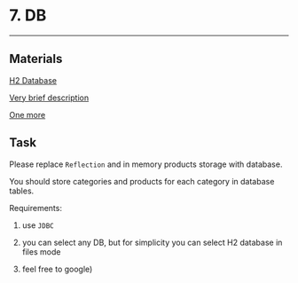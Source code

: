 # 7. DB

----
## Materials

[H2 Database](https://www.h2database.com/html/main.html)

[Very brief description](https://www.javatpoint.com/steps-to-connect-to-the-database-in-java)

[One more](https://www.baeldung.com/java-jdbc)

## Task

Please replace `Reflection` and in memory products storage with database.

You should store categories and products for each category in database tables.


Requirements:

1. use `JDBC`

2. you can select any DB, but for simplicity you can select H2 database in files mode

3. feel free to google)
 
